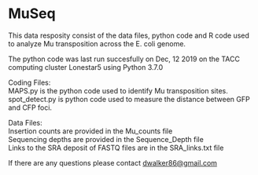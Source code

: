 # MuSeq

This data resposity consist of the data files, python code and R code used to analyze Mu transposition across the E. coli genome.

The python code was last run succesfully on Dec, 12 2019 on the TACC computing cluster Lonestar5 using Python 3.7.0

Coding Files:  
MAPS.py is the python code used to identify Mu transposition sites.  
spot_detect.py is python code used to measure the distance between GFP and CFP foci.  

Data Files:  
Insertion counts are provided in the Mu_counts file  
Sequencing depths are provided in the Sequence_Depth file  
Links to the SRA deposit of FASTQ files are in the SRA_links.txt file  

If there are any questions please contact dwalker86@gmail.com
